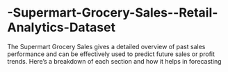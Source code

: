 # -Supermart-Grocery-Sales--Retail-Analytics-Dataset

The Supermart Grocery Sales  gives a detailed overview of past sales performance and can 
be effectively used to predict future sales or profit trends. Here’s a breakdown of each 
section and how it helps in forecasting
